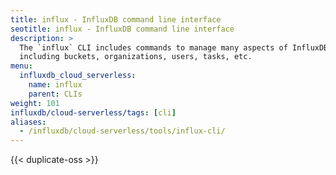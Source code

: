 ```yaml
---
title: influx - InfluxDB command line interface
seotitle: influx - InfluxDB command line interface
description: >
  The `influx` CLI includes commands to manage many aspects of InfluxDB,
  including buckets, organizations, users, tasks, etc.
menu:
  influxdb_cloud_serverless:
    name: influx
    parent: CLIs
weight: 101
influxdb/cloud-serverless/tags: [cli]
aliases:
  - /influxdb/cloud-serverless/tools/influx-cli/
---
```


{{< duplicate-oss >}}
